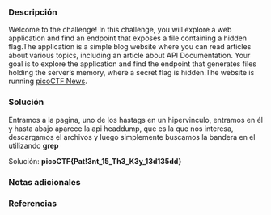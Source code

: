 
### Descripción 
Welcome to the challenge! In this challenge, you will explore a web application and find an endpoint that exposes a file containing a hidden flag.The application is a simple blog website where you can read articles about various topics, including an article about API Documentation. Your goal is to explore the application and find the endpoint that generates files holding the server’s memory, where a secret flag is hidden.The website is running [picoCTF News](http://verbal-sleep.picoctf.net:50767/).
### Solución
Entramos a la pagina, uno de los hastags en un hipervinculo, entramos en él y hasta abajo aparece la api headdump, que es la que nos interesa, descargamos el archivos y luego simplemente buscamos la bandera en el utilizando **grep**

Solución: **picoCTF{Pat!3nt_15_Th3_K3y_13d135dd}**
### Notas adicionales


### Referencias 

